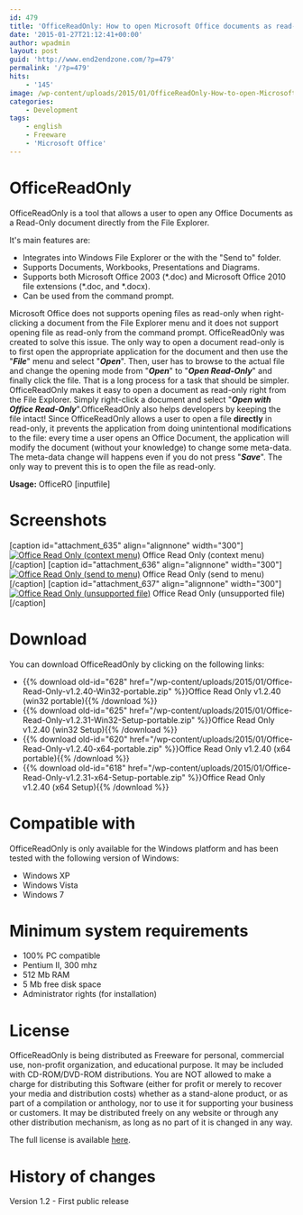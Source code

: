 ```yaml
---
id: 479
title: 'OfficeReadOnly: How to open Microsoft Office documents as read-only'
date: '2015-01-27T21:12:41+00:00'
author: wpadmin
layout: post
guid: 'http://www.end2endzone.com/?p=479'
permalink: '/?p=479'
hits:
    - '145'
image: /wp-content/uploads/2015/01/OfficeReadOnly-How-to-open-Microsoft-Office-documents-as-Read-Only.png
categories:
    - Development
tags:
    - english
    - Freeware
    - 'Microsoft Office'
---
```


# OfficeReadOnly

OfficeReadOnly is a tool that allows a user to open any Office Documents as a Read-Only document directly from the File Explorer.

It's main features are:

- Integrates into Windows File Explorer or the with the "Send to" folder.
- Supports Documents, Workbooks, Presentations and Diagrams.
- Supports both Microsoft Office 2003 (\*.doc) and Microsoft Office 2010 file extensions (\*.doc, and \*.docx).
- Can be used from the command prompt.

Microsoft Office does not supports opening files as read-only when right-clicking a document from the File Explorer menu and it does not support opening file as read-only from the command prompt. OfficeReadOnly was created to solve this issue. The only way to open a document read-only is to first open the appropriate application for the document and then use the "***File***" menu and select "***Open***". Then, user has to browse to the actual file and change the opening mode from "***Open***" to "***Open Read-Only***" and finally click the file. That is a long process for a task that should be simpler. OfficeReadOnly makes it easy to open a document as read-only right from the File Explorer. Simply right-click a document and select "***Open with Office Read-Only***".OfficeReadOnly also helps developers by keeping the file intact! Since OfficeReadOnly allows a user to open a file **directly** in read-only, it prevents the application from doing unintentional modifications to the file: every time a user opens an Office Document, the application will modify the document (without your knowledge) to change some meta-data. The meta-data change will happens even if you do not press "***Save***". The only way to prevent this is to open the file as read-only.

**Usage:** OfficeRO \[inputfile\]

# Screenshots

\[caption id="attachment\_635" align="alignnone" width="300"\][![Office Read Only (context menu)](https://www.end2endzone.com/wp-content/uploads/2015/01/Office-Read-Only-context-menu-300x246.png)](https://www.end2endzone.com/wp-content/uploads/2015/01/Office-Read-Only-context-menu.png) Office Read Only (context menu)\[/caption\] \[caption id="attachment\_636" align="alignnone" width="300"\][![Office Read Only (send to menu)](https://www.end2endzone.com/wp-content/uploads/2015/01/Office-Read-Only-send-to-menu-300x169.png)](https://www.end2endzone.com/wp-content/uploads/2015/01/Office-Read-Only-send-to-menu.png) Office Read Only (send to menu)\[/caption\] \[caption id="attachment\_637" align="alignnone" width="300"\][![Office Read Only (unsupported file)](https://www.end2endzone.com/wp-content/uploads/2015/01/Office-Read-Only-unsupported-file-300x171.png)](https://www.end2endzone.com/wp-content/uploads/2015/01/Office-Read-Only-unsupported-file.png) Office Read Only (unsupported file)\[/caption\]

# Download

You can download OfficeReadOnly by clicking on the following links:

- {{% download old-id="628" href="/wp-content/uploads/2015/01/Office-Read-Only-v1.2.40-Win32-portable.zip" %}}Office Read Only v1.2.40 (win32 portable){{% /download %}}
- {{% download old-id="625" href="/wp-content/uploads/2015/01/Office-Read-Only-v1.2.31-Win32-Setup-portable.zip" %}}Office Read Only v1.2.40 (win32 Setup){{% /download %}}
- {{% download old-id="620" href="/wp-content/uploads/2015/01/Office-Read-Only-v1.2.40-x64-portable.zip" %}}Office Read Only v1.2.40 (x64 portable){{% /download %}}
- {{% download old-id="618" href="/wp-content/uploads/2015/01/Office-Read-Only-v1.2.31-x64-Setup-portable.zip" %}}Office Read Only v1.2.40 (x64 Setup){{% /download %}}

# Compatible with

OfficeReadOnly is only available for the Windows platform and has been tested with the following version of Windows:

- Windows XP
- Windows Vista
- Windows 7

# Minimum system requirements

- 100% PC compatible
- Pentium II, 300 mhz
- 512 Mb RAM
- 5 Mb free disk space
- Administrator rights (for installation)

# License

OfficeReadOnly is being distributed as Freeware for personal, commercial use, non-profit organization, and educational purpose. It may be included with CD-ROM/DVD-ROM distributions. You are NOT allowed to make a charge for distributing this Software (either for profit or merely to recover your media and distribution costs) whether as a stand-alone product, or as part of a compilation or anthology, nor to use it for supporting your business or customers. It may be distributed freely on any website or through any other distribution mechanism, as long as no part of it is changed in any way.

The full license is available [here](https://www.end2endzone.com/wp-content/uploads/2015/01/Office-Read-Only-v1.2-EULA.htm).

# History of changes

Version 1.2 - First public release